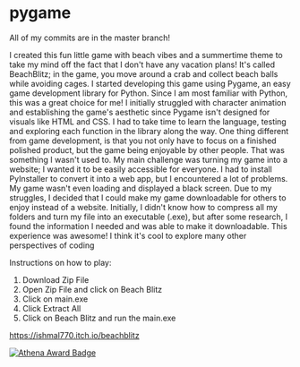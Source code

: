 # pygame
All of my commits are in the master branch!

I created this fun little game with beach vibes and a summertime theme to take my mind off the fact that I don't have any vacation plans! It's called BeachBlitz; in the game, you move around a crab and collect beach balls while avoiding cages. I started developing this game using Pygame, an easy game development library for Python. Since I am most familiar with Python, this was a great choice for me!
I initially struggled with character animation and establishing the game's aesthetic since Pygame isn't designed for visuals like HTML and CSS. I had to take time to learn the language, testing and exploring each function in the library along the way. One thing different from game development, is that you not only have to focus on a finished polished product, but the game being enjoyable by other people. That was something I wasn't used to.
My main challenge was turning my game into a website; I wanted it to be easily accessible for everyone. I had to install PyInstaller to convert it into a web app, but I encountered a lot of problems. My game wasn't even loading and displayed a black screen. Due to my struggles, I decided that I could make my game downloadable for others to enjoy instead of a website. Initially, I didn't know how to compress all my folders and turn my file into an executable (.exe), but after some research, I found the information I needed and was able to make it downloadable. 
This experience was awesome! I think it's cool to explore many other perspectives of coding




Instructions on how to play:
1) Download Zip File
2) Open Zip File and click on Beach Blitz
3) Click on main.exe
4) Click Extract All
5) Click on Beach Blitz and run the main.exe

   

https://ishmal770.itch.io/beachblitz





[![Athena Award Badge](https://img.shields.io/endpoint?url=https%3A%2F%2Faward.athena.hackclub.com%2Fapi%2Fbadge)](https://award.athena.hackclub.com?utm_source=readme)
